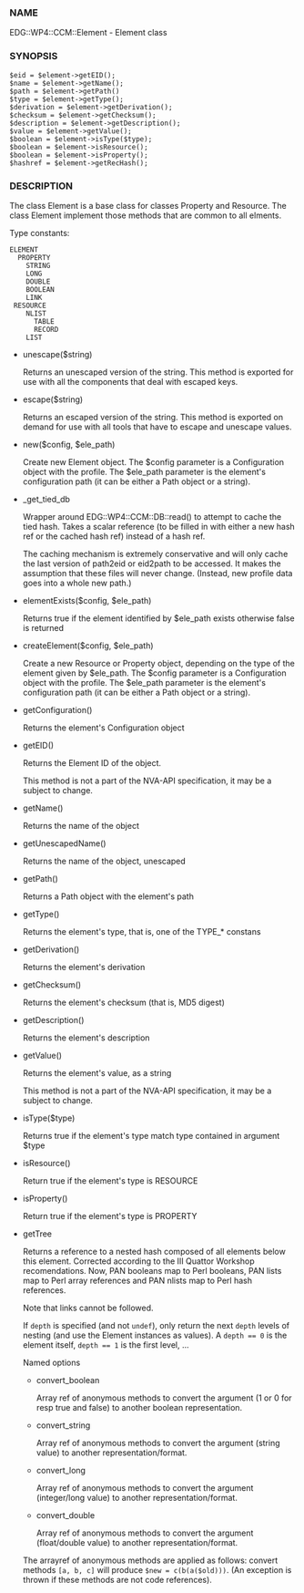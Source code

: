 ### NAME

EDG::WP4::CCM::Element - Element class

### SYNOPSIS

    $eid = $element->getEID();
    $name = $element->getName();
    $path = $element->getPath()
    $type = $element->getType();
    $derivation = $element->getDerivation();
    $checksum = $element->getChecksum();
    $description = $element->getDescription();
    $value = $element->getValue();
    $boolean = $element->isType($type);
    $boolean = $element->isResource();
    $boolean = $element->isProperty();
    $hashref = $element->getRecHash();

### DESCRIPTION

The class Element is a base class for classes Property
and Resource. The class Element implement those methods
that are common to all elments.

Type constants:

    ELEMENT
      PROPERTY
        STRING
        LONG
        DOUBLE
        BOOLEAN
        LINK
     RESOURCE
        NLIST
          TABLE
          RECORD
        LIST

- unescape($string)

    Returns an unescaped version of the string. This method is exported
    for use with all the components that deal with escaped keys.

- escape($string)

    Returns an escaped version of the string.  This method is exported on
    demand for use with all tools that have to escape and unescape values.

- new($config, $ele\_path)

    Create new Element object. The $config parameter is a Configuration
    object with the profile. The $ele\_path parameter is the element's
    configuration path (it can be either a Path object or a string).

- \_get\_tied\_db

    Wrapper around EDG::WP4::CCM::DB::read() to attempt to cache the tied
    hash.  Takes a scalar reference (to be filled in with either a new
    hash ref or the cached hash ref) instead of a hash ref.

    The caching mechanism is extremely conservative and will only cache
    the last version of path2eid or eid2path to be accessed.  It makes
    the assumption that these files will never change.  (Instead, new
    profile data goes into a whole new path.)

- elementExists($config, $ele\_path)

    Returns true if the element identified by $ele\_path exists
    otherwise false is returned

- createElement($config, $ele\_path)

    Create a new Resource or Property object, depending on the type of
    the element given by $ele\_path. The $config parameter is a Configuration
    object with the profile. The $ele\_path parameter is the element's
    configuration path (it can be either a Path object or a string).

- getConfiguration()

    Returns the element's Configuration object

- getEID()

    Returns the Element ID of the object.

    This method is not a part of the NVA-API specification, it may be a subject
    to change.

- getName()

    Returns the name of the object

- getUnescapedName()

    Returns the name of the object, unescaped

- getPath()

    Returns a Path object with the element's path

- getType()

    Returns the element's type, that is, one of the TYPE\_\* constans

- getDerivation()

    Returns the element's derivation

- getChecksum()

    Returns the element's checksum (that is, MD5 digest)

- getDescription()

    Returns the element's description

- getValue()

    Returns the element's value, as a string

    This method is not a part of the NVA-API specification, it may be a subject
    to change.

- isType($type)

    Returns true if the element's type match type contained in argument $type

- isResource()

    Return true if the element's type is RESOURCE

- isProperty()

    Return true if the element's type is PROPERTY

- getTree

    Returns a reference to a nested hash composed of all elements below
    this element.  Corrected according to the III Quattor Workshop
    recomendations. Now, PAN booleans map to Perl booleans, PAN lists map
    to Perl array references and PAN nlists map to Perl hash references.

    Note that links cannot be followed.

    If `depth` is specified (and not `undef`), only return the next `depth`
    levels of nesting (and use the Element instances as values).
    A `depth == 0` is the element itself, `depth == 1` is the first level, ...

    Named options

    - convert\_boolean

        Array ref of anonymous methods to convert the argument
        (1 or 0 for resp true and false) to another boolean representation.

    - convert\_string

        Array ref of anonymous methods to convert the argument
        (string value) to another representation/format.

    - convert\_long

        Array ref of anonymous methods to convert the argument
        (integer/long value) to another representation/format.

    - convert\_double

        Array ref of anonymous methods to convert the argument
        (float/double value) to another representation/format.

    The arrayref of anonymous methods are applied as follows:
    convert methods `[a, b, c]` will produce `$new = c(b(a($old)))`.
    (An exception is thrown if these methods are not code references).
